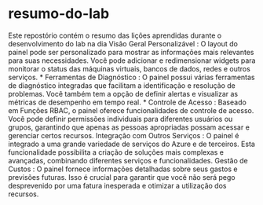 # resumo-do-lab
Este repostório contém o resumo das lições aprendidas durante o desenvolvimento do lab na dia
Visão Geral Personalizável : O layout do painel pode ser personalizado para mostrar as informações mais relevantes para suas necessidades. Você pode adicionar e redimensionar widgets para monitorar o status das máquinas virtuais, bancos de dados, redes e outros serviços. * Ferramentas de Diagnóstico : O painel possui várias ferramentas de diagnóstico integradas que facilitam a identificação e resolução de problemas. Você também tem a opção de definir alertas e visualizar as métricas de desempenho em tempo real. * Controle de Acesso : Baseado em Funções RBAC, o painel oferece funcionalidades de controle de acesso. Você pode definir permissões individuais para diferentes usuários ou grupos, garantindo que apenas as pessoas apropriadas possam acessar e gerenciar certos recursos. Integração com Outros Serviços : O painel é integrado a uma grande variedade de serviços do Azure e de terceiros. Esta funcionalidade possibilita a criação de soluções mais complexas e avançadas, combinando diferentes serviços e funcionalidades. Gestão de Custos : O painel fornece informações detalhadas sobre seus gastos e previsões futuras. Isso é crucial para garantir que você não será pego desprevenido por uma fatura inesperada e otimizar a utilização dos recursos.
